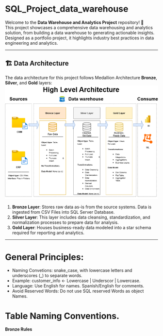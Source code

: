 # SQL_Project_data_warehouse

Welcome to the **Data Warehouse and Analytics Project** repository! 🚀  
This project showcases a comprehensive data warehousing and analytics solution, from building a data warehouse to generating actionable insights. Designed as a portfolio project, it highlights industry best practices in data engineering and analytics.

---

## 🏗️ Data Architecture

The data architecture for this project follows Medallion Architecture **Bronze**, **Silver**, and **Gold** layers:
![Data Architecture](Images/Design_Data_Architecture.png)

1. **Bronze Layer**: Stores raw data as-is from the source systems. Data is ingested from CSV Files into SQL Server Database.
2. **Silver Layer**: This layer includes data cleansing, standardization, and normalization processes to prepare data for analysis.
3. **Gold Layer**: Houses business-ready data modeled into a star schema required for reporting and analytics.

---

# General Principles:

- Naming Convetions: snake_case, with lowercase letters and underscores (_) to separate words. 
- Example: customer_info ← Lowercase | Underscor | Lowercase.
- Language: Use English for names. Spanish/English for comments.
- Avoid Reserved Words: Do not use SQL reserved Words as object Names.

# Table Naming Conventions.

**Bronze Rules** 
 
